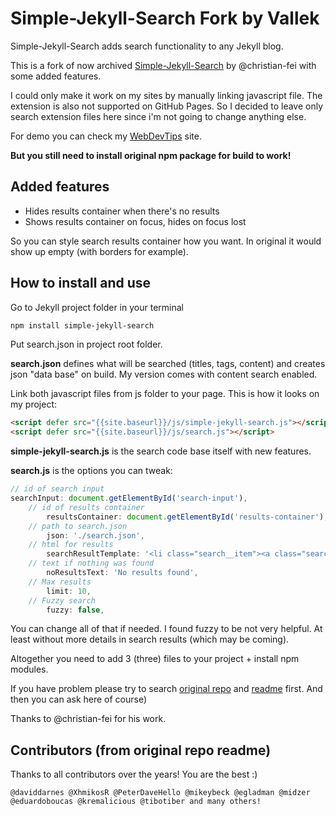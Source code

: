 # Simple-Jekyll-Search Fork by Vallek

Simple-Jekyll-Search adds search functionality to any Jekyll blog.

This is a fork of now archived [Simple-Jekyll-Search](https://github.com/christian-fei/Simple-Jekyll-Search) by @christian-fei with some added features.

I could only make it work on my sites by manually linking javascript file. The extension is also not supported on GitHub Pages. So I decided to leave only search extension files here since i'm not going to change anything else. 

For demo you can check my [WebDevTips](https://vallek.github.io/webdevtips/) site.

**But you still need to install original npm package for build to work!**

## Added features
* Hides results container when there's no results
* Shows results container on focus, hides on focus lost

So you can style search results container how you want. In original it would show up empty (with borders for example).

## How to install and use

Go to Jekyll project folder in your terminal

```sh
npm install simple-jekyll-search
```

Put search.json in project root folder.

**search.json** defines what will be searched (titles, tags, content) and creates json "data base" on build. My version comes with content search enabled.

Link both javascript files from js folder to your page. This is how it looks on my project: 

```html
<script defer src="{{site.baseurl}}/js/simple-jekyll-search.js"></script>
<script defer src="{{site.baseurl}}/js/search.js"></script>
```
**simple-jekyll-search.js** is the search code base itself with new features.

**search.js** is the options you can tweak:
```js
// id of search input
searchInput: document.getElementById('search-input'),
    // id of results container
		resultsContainer: document.getElementById('results-container'),
    // path to search.json
		json: './search.json',
    // html for results
		searchResultTemplate: '<li class="search__item"><a class="search__link" href="{url}">{title}</a></li>',
    // text if nothing was found
		noResultsText: 'No results found',
    // Max results
		limit: 10,
    // Fuzzy search
		fuzzy: false,
```
You can change all of that if needed. I found fuzzy to be not very helpful. At least without more details in search results (which may be coming). 

Altogether you need to add 3 (three) files to your project + install npm modules.

If you have problem please try to search [original repo](https://github.com/christian-fei/Simple-Jekyll-Search/issues?q=is%3Aissue+is%3Aclosed) and [readme](https://github.com/christian-fei/Simple-Jekyll-Search#readme) first. And then you can ask here of course)  

Thanks to @christian-fei for his work.

## Contributors (from original repo readme)

Thanks to all contributors over the years! You are the best :)

    @daviddarnes @XhmikosR @PeterDaveHello @mikeybeck @egladman @midzer @eduardoboucas @kremalicious @tibotiber and many others!

